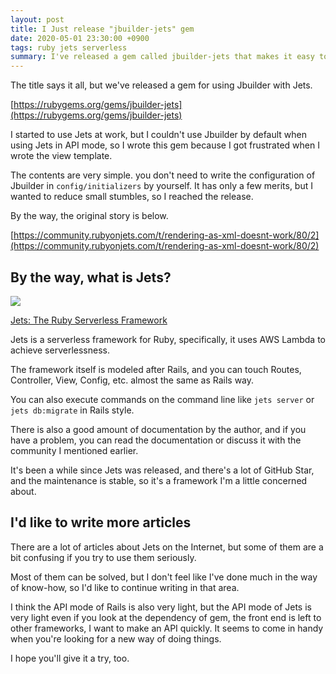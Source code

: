 ```yaml
---
layout: post
title: I Just release "jbuilder-jets" gem
date: 2020-05-01 23:30:00 +0900
tags: ruby jets serverless
summary: I've released a gem called jbuilder-jets that makes it easy to introduce Jbuilder with Jets, Ruby's Serverless Framework. Jets is a framework that also has a Rails feel to it, so if you're new to Rails, give it a try!
---
```


The title says it all, but we've released a gem for using Jbuilder with Jets.

[https://rubygems.org/gems/jbuilder-jets](https://rubygems.org/gems/jbuilder-jets)

I started to use Jets at work, but I couldn't use Jbuilder by default when using Jets in API mode, so I wrote this gem because I got frustrated when I wrote the view template.

The contents are very simple. you don't need to write the configuration of Jbuilder in `config/initializers` by yourself. It has only a few merits, but I wanted to reduce small stumbles, so I reached the release.

By the way, the original story is below.

[https://community.rubyonjets.com/t/rendering-as-xml-doesnt-work/80/2](https://community.rubyonjets.com/t/rendering-as-xml-doesnt-work/80/2)

## By the way, what is Jets?

![](https://skim.milk200.cc/2020/05/01/jets-logo.png)

[Jets: The Ruby Serverless Framework](https://rubyonjets.com/)

Jets is a serverless framework for Ruby, specifically, it uses AWS Lambda to achieve serverlessness.

The framework itself is modeled after Rails, and you can touch Routes, Controller, View, Config, etc. almost the same as Rails way.

You can also execute commands on the command line like `jets server` or `jets db:migrate` in Rails style.

There is also a good amount of documentation by the author, and if you have a problem, you can read the documentation or discuss it with the community I mentioned earlier.

It's been a while since Jets was released, and there's a lot of GitHub Star, and the maintenance is stable, so it's a framework I'm a little concerned about.

## I'd like to write more articles

There are a lot of articles about Jets on the Internet, but some of them are a bit confusing if you try to use them seriously.

Most of them can be solved, but I don't feel like I've done much in the way of know-how, so I'd like to continue writing in that area.

I think the API mode of Rails is also very light, but the API mode of Jets is very light even if you look at the dependency of gem, the front end is left to other frameworks, I want to make an API quickly. It seems to come in handy when you're looking for a new way of doing things.

I hope you'll give it a try, too.
